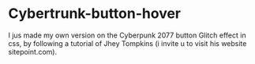 # Cybertrunk-button-hover

I jus made my own version on the Cyberpunk 2077 button Glitch effect in css, by following a tutorial of Jhey Tompkins (i invite u to visit his website sitepoint.com).
